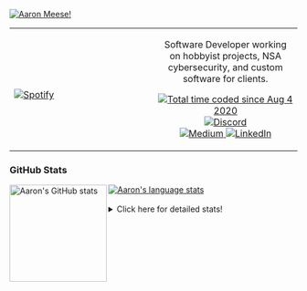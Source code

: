 [![Aaron Meese!](https://user-images.githubusercontent.com/17814535/88975338-a2aabf00-d27f-11ea-963f-8a19608716b4.png)](https://github.com/ajmeese7/readme-ascii "README ASCII")

<!-- Modified from project here: https://github.com/novatorem/novatorem -->
<table width="100%"> 
  <tr>
  <td width="50%">
      
&nbsp; <br> [![Spotify](https://ajmeese7.vercel.app/api/spotify)](https://open.spotify.com/user/ajmeese)

  </td>
  <td width="50%">
    <p align="center">
    Software Developer working on hobbyist projects, NSA cybersecurity, and custom software for clients.
    </p>
    <p align="center">
      <a href="https://wakatime.com/@f726891d-3b02-46cd-9b60-e8c59f9e2b14">
        <img src="https://wakatime.com/badge/user/f726891d-3b02-46cd-9b60-e8c59f9e2b14.svg" alt="Total time coded since Aug 4 2020" title="WakaTime" />
      </a>
      <a href="http://link.aaronmeese.com/discord">
        <img src="https://img.shields.io/badge/discord-ajmeese7%234835-369?style=flat-square&logo=discord&logoColor=white&color=purple" alt="Discord" title="Discord">
      </a>
      <br />
      <a href="https://link.aaronmeese.com/medium">
        <img src="https://img.shields.io/badge/medium-ajmeese7-1DB954?style=flat-square&logo=medium&logoColor=white" alt="Medium" title="Medium">
      </a>
      <a href="https://link.aaronmeese.com/linkedin">
        <img src="https://img.shields.io/badge/linkedIn-aaronmeese-1DB954?style=flat-square&logo=linkedin&logoColor=white&color=blue" alt="LinkedIn" title="LinkedIn">
      </a>
    </p>
  </td>

</table>

[//]: <> (The `&nbsp;` is to have Aphelion take up more space)

### GitHub Stats ###

<a href="https://profile-summary-for-github.com/user/ajmeese7">
  <img align="left" height="170px" src="https://github-readme-stats.vercel.app/api?username=ajmeese7&show_icons=true&line_height=27&count_private=true" alt="Aaron's GitHub stats"/>
  <img src="https://github-readme-stats.vercel.app/api/top-langs/?username=ajmeese7&hide_langs_below=5&layout=compact" alt="Aaron's language stats"/>
</a>

<br />
<br />
<details>
<summary>Click here for detailed stats!</summary>

### :zap: Recent Activity
<!--START_SECTION:activity-->
1. 💪 Opened PR [#34](https://github.com/os-js/osjs-dev-meta/pull/34) in [os-js/osjs-dev-meta](https://github.com/os-js/osjs-dev-meta)
2. 🗣 Commented on [#1](https://github.com/os-js/osjs-example-icons/issues/1) in [os-js/osjs-example-icons](https://github.com/os-js/osjs-example-icons)
3. 🎉 Merged PR [#14](https://github.com/ajmeese7/finance-dashboard/pull/14) in [ajmeese7/finance-dashboard](https://github.com/ajmeese7/finance-dashboard)
4. 💪 Opened PR [#29](https://github.com/os-js/osjs-dev-meta/pull/29) in [os-js/osjs-dev-meta](https://github.com/os-js/osjs-dev-meta)
5. ❗️ Opened issue [#115](https://github.com/meeseOS/meeseOS/issues/115) in [meeseOS/meeseOS](https://github.com/meeseOS/meeseOS)
<!--END_SECTION:activity-->

### 🧐 Waka Stats
<!--START_SECTION:waka-->
![Code Time](http://img.shields.io/badge/Code%20Time-1%2C283%20hrs%2032%20mins-blue)

**🐱 My GitHub Data** 

> 🏆 1,176 Contributions in the Year 2022
 > 
> 📦 197.9 kB Used in GitHub's Storage 
 > 
> 💼 Opted to Hire
 > 
> 📜 83 Public Repositories 
 > 
> 🔑 30 Private Repositories  
 > 
**I'm an Early 🐤** 

```text
🌞 Morning    143 commits    █████░░░░░░░░░░░░░░░░░░░░   21.19% 
🌆 Daytime    245 commits    █████████░░░░░░░░░░░░░░░░   36.3% 
🌃 Evening    283 commits    ██████████░░░░░░░░░░░░░░░   41.93% 
🌙 Night      4 commits      ░░░░░░░░░░░░░░░░░░░░░░░░░   0.59%

```
📅 **I'm Most Productive on Saturday** 

```text
Monday       94 commits     ███░░░░░░░░░░░░░░░░░░░░░░   13.93% 
Tuesday      118 commits    ████░░░░░░░░░░░░░░░░░░░░░   17.48% 
Wednesday    72 commits     ██░░░░░░░░░░░░░░░░░░░░░░░   10.67% 
Thursday     99 commits     ███░░░░░░░░░░░░░░░░░░░░░░   14.67% 
Friday       56 commits     ██░░░░░░░░░░░░░░░░░░░░░░░   8.3% 
Saturday     119 commits    ████░░░░░░░░░░░░░░░░░░░░░   17.63% 
Sunday       117 commits    ████░░░░░░░░░░░░░░░░░░░░░   17.33%

```


📊 **This Week I Spent My Time On** 

```text
⌚︎ Time Zone: America/New_York

💬 Programming Languages: 
JavaScript               12 hrs 26 mins      ███████████████████░░░░░░   75.77% 
Markdown                 1 hr 47 mins        ██░░░░░░░░░░░░░░░░░░░░░░░   10.91% 
JSON                     1 hr 16 mins        ██░░░░░░░░░░░░░░░░░░░░░░░   7.75% 
YAML                     28 mins             ░░░░░░░░░░░░░░░░░░░░░░░░░   2.92% 
TypeScript               10 mins             ░░░░░░░░░░░░░░░░░░░░░░░░░   1.08%

🐱‍💻 Projects: 
aaronmeese.com           12 hrs 58 mins      ███████████████████░░░░░░   79.01% 
hexells                  1 hr 14 mins        ██░░░░░░░░░░░░░░░░░░░░░░░   7.55% 
vault                    1 hr 7 mins         █░░░░░░░░░░░░░░░░░░░░░░░░   6.84% 
osjs-client              18 mins             ░░░░░░░░░░░░░░░░░░░░░░░░░   1.89% 
meeseOS-manual           10 mins             ░░░░░░░░░░░░░░░░░░░░░░░░░   1.09%

```

**I Mostly Code in JavaScript** 

```text
JavaScript               32 repos            ████████████░░░░░░░░░░░░░   47.76% 
HTML                     9 repos             ███░░░░░░░░░░░░░░░░░░░░░░   13.43% 
Python                   6 repos             ██░░░░░░░░░░░░░░░░░░░░░░░   8.96% 
Java                     4 repos             █░░░░░░░░░░░░░░░░░░░░░░░░   5.97% 
CSS                      3 repos             █░░░░░░░░░░░░░░░░░░░░░░░░   4.48%

```



 Last Updated on 18/09/2022 00:07:14 UTC
<!--END_SECTION:waka-->
</details>
